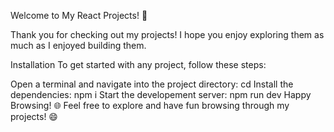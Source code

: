 Welcome to My React Projects! 🎉

Thank you for checking out my projects! I hope you enjoy exploring them as much as I enjoyed building them.

Installation To get started with any project, follow these steps:

Open a terminal and navigate into the project directory: cd
Install the dependencies: npm i
Start the developement server: npm run dev
Happy Browsing! 🌐 Feel free to explore and have fun browsing through my projects! 😄
